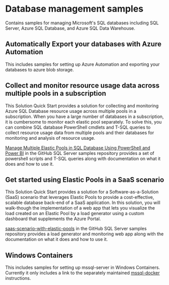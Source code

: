 # Database management samples

Contains samples for managing Microsoft's SQL databases including SQL Server, Azure SQL Database, and Azure SQL Data Warehouse.

## Automatically Export your databases with Azure Automation
This includes samples for setting up Azure Automation and exporting your databases to azure blob storage.

## Collect and monitor resource usage data across multiple pools in a subscription  
This Solution Quick Start provides a solution for collecting and monitoring Azure SQL Database resource usage across multiple pools in a subscription. When you have a large number of databases in a subscription, it is cumbersome to monitor each elastic pool separately. To solve this, you can combine SQL database PowerShell cmdlets and T-SQL queries to collect resource usage data from multiple pools and their databases for monitoring and analysis of resource usage.   

[Manage Multiple Elastic Pools in SQL Database Using PowerShell and Power BI](https://github.com/Microsoft/sql-server-samples/tree/master/samples/manage/azure-sql-db-elastic-pools) in the GitHub SQL Server samples repository provides a set of powershell scripts and T-SQL queries along with documentation on what it does and how to use it.  

## Get started using Elastic Pools in a SaaS scenario  
This Solution Quick Start provides a solution for a Software-as-a-Solution (SaaS) scenario that leverages Elastic Pools to provide a cost-effective, scalable database back-end of a SaaS application. In this solution, you will walk-though the implementation of a web app that lets you visualize the load created on an Elastic Pool by a load generator using a custom dashboard that supplements the Azure Portal.  

[saas-scenario-with-elastic-pools](https://github.com/Microsoft/sql-server-samples/tree/master/samples/manage/azure-sql-db-elastic-pools-custom-dashboard) in the GitHub SQL Server samples repository provides a load generator and monitoring web app along with the documentation on what it does and how to use it.  

## Windows Containers
This includes samples for setting up mssql-server in Windows Containers. Currently it only includes a link to the separately maintained [mssql-docker](https://github.com/Microsoft/mssql-docker/blob/master/windows/README.md) instructions.
